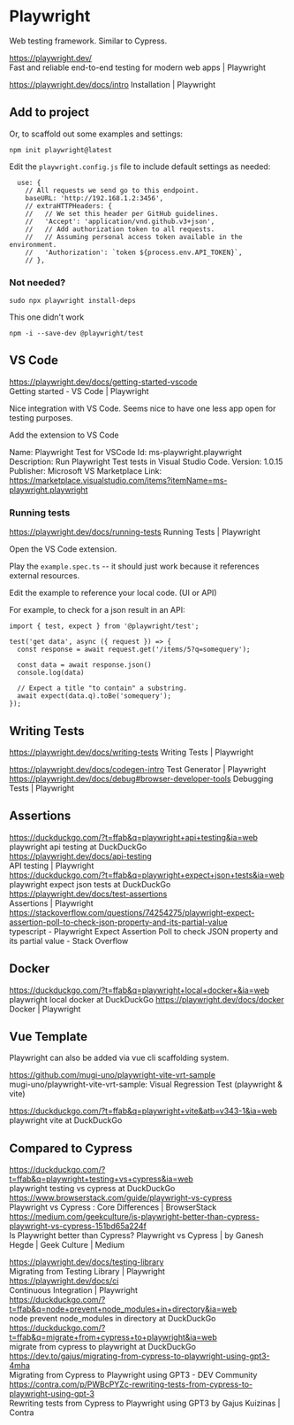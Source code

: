 # Playwright

Web testing framework. Similar to Cypress. 

https://playwright.dev/  
Fast and reliable end-to-end testing for modern web apps | Playwright  

https://playwright.dev/docs/intro
Installation | Playwright

## Add to project

Or, to scaffold out some examples and settings: 

```
npm init playwright@latest
```

Edit the `playwright.config.js` file to include default settings as needed:

```
  use: {
    // All requests we send go to this endpoint.
    baseURL: 'http://192.168.1.2:3456',
    // extraHTTPHeaders: {
    //   // We set this header per GitHub guidelines.
    //   'Accept': 'application/vnd.github.v3+json',
    //   // Add authorization token to all requests.
    //   // Assuming personal access token available in the environment.
    //   'Authorization': `token ${process.env.API_TOKEN}`,
    // },
```


### Not needed? 

```
sudo npx playwright install-deps
```

This one didn't work

```
npm -i --save-dev @playwright/test
```

## VS Code

https://playwright.dev/docs/getting-started-vscode  
Getting started - VS Code | Playwright  

Nice integration with VS Code. Seems nice to have one less app open for testing purposes. 

Add the extension to VS Code

Name: Playwright Test for VSCode
Id: ms-playwright.playwright
Description: Run Playwright Test tests in Visual Studio Code.
Version: 1.0.15
Publisher: Microsoft
VS Marketplace Link: https://marketplace.visualstudio.com/items?itemName=ms-playwright.playwright

### Running tests

https://playwright.dev/docs/running-tests
Running Tests | Playwright

Open the VS Code extension.

Play the `example.spec.ts` -- it should just work because it references external resources. 

Edit the example to reference your local code. (UI or API)

For example, to check for a json result in an API:

```
import { test, expect } from '@playwright/test';

test('get data', async ({ request }) => {
  const response = await request.get('/items/5?q=somequery');

  const data = await response.json()
  console.log(data)

  // Expect a title "to contain" a substring.
  await expect(data.q).toBe('somequery');
});
```


## Writing Tests

https://playwright.dev/docs/writing-tests
Writing Tests | Playwright

https://playwright.dev/docs/codegen-intro
Test Generator | Playwright
https://playwright.dev/docs/debug#browser-developer-tools
Debugging Tests | Playwright

## Assertions

https://duckduckgo.com/?t=ffab&q=playwright+api+testing&ia=web  
playwright api testing at DuckDuckGo  
https://playwright.dev/docs/api-testing  
API testing | Playwright  
https://duckduckgo.com/?t=ffab&q=playwright+expect+json+tests&ia=web  
playwright expect json tests at DuckDuckGo  
https://playwright.dev/docs/test-assertions  
Assertions | Playwright  
https://stackoverflow.com/questions/74254275/playwright-expect-assertion-poll-to-check-json-property-and-its-partial-value  
typescript - Playwright Expect Assertion Poll to check JSON property and its partial value - Stack Overflow  

## Docker

https://duckduckgo.com/?t=ffab&q=playwright+local+docker+&ia=web
playwright local docker at DuckDuckGo
https://playwright.dev/docs/docker
Docker | Playwright

## Vue Template

Playwright can also be added via vue cli scaffolding system. 

https://github.com/mugi-uno/playwright-vite-vrt-sample  
mugi-uno/playwright-vite-vrt-sample: Visual Regression Test (playwright & vite)  

https://duckduckgo.com/?t=ffab&q=playwright+vite&atb=v343-1&ia=web  
playwright vite at DuckDuckGo  

## Compared to Cypress

https://duckduckgo.com/?t=ffab&q=playwright+testing+vs+cypress&ia=web  
playwright testing vs cypress at DuckDuckGo  
https://www.browserstack.com/guide/playwright-vs-cypress  
Playwright vs Cypress : Core Differences | BrowserStack  
https://medium.com/geekculture/is-playwright-better-than-cypress-playwright-vs-cypress-151bd65a224f  
Is Playwright better than Cypress? Playwright vs Cypress | by Ganesh Hegde | Geek Culture | Medium  

https://playwright.dev/docs/testing-library  
Migrating from Testing Library | Playwright  
https://playwright.dev/docs/ci  
Continuous Integration | Playwright  
https://duckduckgo.com/?t=ffab&q=node+prevent+node_modules+in+directory&ia=web  
node prevent node_modules in directory at DuckDuckGo  
https://duckduckgo.com/?t=ffab&q=migrate+from+cypress+to+playwright&ia=web  
migrate from cypress to playwright at DuckDuckGo  
https://dev.to/gajus/migrating-from-cypress-to-playwright-using-gpt3-4mha  
Migrating from Cypress to Playwright using GPT3 - DEV Community  
https://contra.com/p/PWBcPYZc-rewriting-tests-from-cypress-to-playwright-using-gpt-3  
Rewriting tests from Cypress to Playwright using GPT3 by Gajus Kuizinas | Contra  

